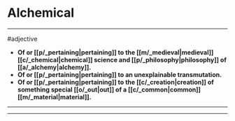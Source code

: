 # Alchemical
---
#adjective
- **Of or [[p/_pertaining|pertaining]] to the [[m/_medieval|medieval]] [[c/_chemical|chemical]] science and [[p/_philosophy|philosophy]] of [[a/_alchemy|alchemy]].**
- **Of or [[p/_pertaining|pertaining]] to an unexplainable transmutation.**
- **Of or [[p/_pertaining|pertaining]] to the [[c/_creation|creation]] of something special [[o/_out|out]] of a [[c/_common|common]] [[m/_material|material]].**
---
---
